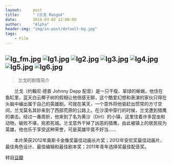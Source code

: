 ```yaml
---
layout:     post
title:      "《兰戈 Rango》"
date:       2016-03-02 12:00:00
author:     "Alpha"
header-img: "img/in-post/default-bg.jpg"
tags:
    - Film
---
```


![lg_fm.jpg](http://imgchr.com/images/lg_fm.jpg)
![lg1.jpg](http://imgchr.com/images/lg1.jpg)
![lg2.jpg](http://imgchr.com/images/lg2.jpg)
![lg3.jpg](http://imgchr.com/images/lg3.jpg)
![lg4.jpg](http://imgchr.com/images/lg4.jpg)
![lg5.jpg](http://imgchr.com/images/lg5.jpg)
![lg6.jpg](http://imgchr.com/images/lg6.jpg)
---

>兰戈的剧情简介

　　兰戈（约翰尼·德普 Johnny Depp 配音）是一只干瘦、翠绿的蜥蜴，他住在鱼缸里，蓝天白云椰子树的假相让他倍感无聊，这个酷爱幻想和表演的家伙只得在头脑中编出属于自己的英雄剧。可就在某天，一个意外将他驱赶出惯常的方寸空间，兰戈莫名其妙来到了西部荒原的公路上。在沙漠中穿行的时候，兰戈遭到猎鹰的袭击。经过一番周折，他来到了名为黄沙（Dirt）的小镇，这里住着许多昆虫和动物，破败不堪，宛若死城。兰戈意外干掉了凶恶的猎鹰，由此被镇上的居民视为英雄，他也乐于享受这种荣誉，可是英雄毕竟不好当…… 

　　本片荣获2012年奥斯卡金像奖最佳动画长片奖；2012年安尼奖最佳动画片、最佳角色设计、最佳编辑和最佳剧本奖；2011年青年选择奖最佳配音奖。

转自[豆瓣](http://movie.douban.com/subject/2998253/?source=new_aladdin)